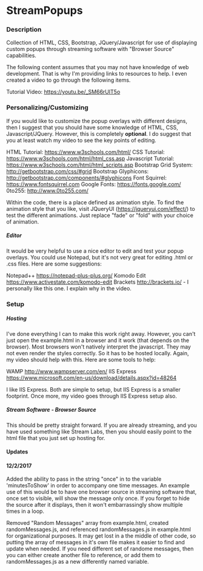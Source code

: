 # StreamPopups

### Description
Collection of HTML, CSS, Bootstrap, JQuery/Javascript for use of displaying custom popups through streaming software with "Browser Source" capabilities.

The following content assumes that you may not have knowledge of web development. That is why I'm providing links to resources to help. I even created a video to go through the following items.

Tutorial Video: https://youtu.be/_SM66rUIT5o

### Personalizing/Customizing
If you would like to customize the popup overlays with different designs, then I suggest that you should have some knowledge of HTML, CSS, Javascript/JQuery. However, this is completely **optional**. I do suggest that you at least watch my video to see the key points of editing.

HTML Tutorial: https://www.w3schools.com/html/
CSS Tutorial: https://www.w3schools.com/html/html_css.asp
Javascript Tutorial: https://www.w3schools.com/html/html_scripts.asp
Bootstrap Grid System: http://getbootstrap.com/css/#grid
Bootstrap Glyphicons: http://getbootstrap.com/components/#glyphicons
Font Squirrel: https://www.fontsquirrel.com
Google Fonts: https://fonts.google.com/
0to255: http://www.0to255.com/

Within the code, there is a place defined as animation style. To find the animation style that you like, visit JQueryUI (https://jqueryui.com/effect/) to test the different animations. Just replace "fade" or "fold" with your choice of animation.

##### Editor
It would be very helpful to use a nice editor to edit and test your popup overlays. You could use Notepad, but it's not very great for editing .html or .css files. Here are some suggestions:

Notepad++ https://notepad-plus-plus.org/
Komodo Edit https://www.activestate.com/komodo-edit
Brackets http://brackets.io/ - I personally like this one. I explain why in the video.

### Setup

##### Hosting
I've done everything I can to make this work right away. However, you can't just open the example.html in a browser and it work (that depends on the browser). Most browsers won't natively interpret the javascript. They may not even render the styles correctly. So it has to be hosted locally. Again, my video should help with this. Here are some tools to help:

WAMP http://www.wampserver.com/en/
IIS Express https://www.microsoft.com/en-us/download/details.aspx?id=48264

I like IIS Express. Both are simple to setup, but IIS Express is a smaller footprint. Once more, my video goes through IIS Express setup also.

##### Stream Software - Browser Source
This should be pretty straight forward. If you are already streaming, and you have used something like Stream Labs, then you should easily point to the html file that you just set up hosting for.

#### Updates
#### 12/2/2017
Added the ability to pass in the string "once" in to the variable 'minutesToShow' in order to accompany one time messages. An example use of this would be to have one browser source in streaming software that, once set to visible, will show the message only once. If you forget to hide the source after it displays, then it won't embarrassingly show multiple times in a loop.

Removed "Random Messages" array from example.html, created randomMessages.js, and referenced randomMessages.js in example.html for organizational purposes. It may get lost in a the middle of other code, so putting the array of messages in it's own file makes it easier to find and update when needed. If you need different set of randome messages, then you can either create another file to reference, or add them to randomMessages.js as a new differently named variable.

